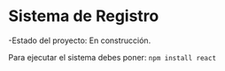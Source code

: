 <h1> Sistema de Registro</h1>
-Estado del proyecto: En construcción.

Para ejecutar el sistema debes poner:
``npm install react``
